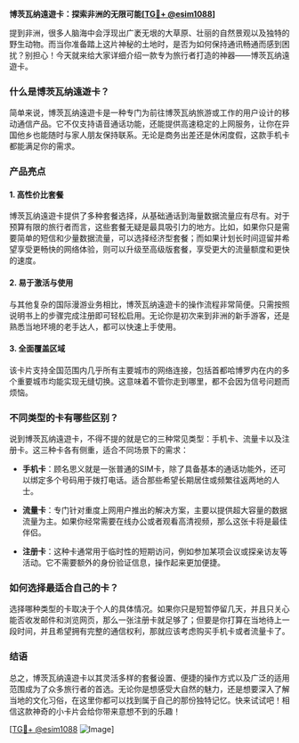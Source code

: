 **博茨瓦纳遠遊卡：探索非洲的无限可能[[TG💪+ @esim1088](https://t.me/s/esim1088)]**

提到非洲，很多人脑海中会浮现出广袤无垠的大草原、壮丽的自然景观以及独特的野生动物。而当你准备踏上这片神秘的土地时，是否为如何保持通讯畅通而感到困扰？别担心！今天就来给大家详细介绍一款专为旅行者打造的神器——博茨瓦纳遠遊卡。

### 什么是博茨瓦纳遠遊卡？

简单来说，博茨瓦纳遠遊卡是一种专门为前往博茨瓦纳旅游或工作的用户设计的移动通信产品。它不仅支持语音通话功能，还能提供高速稳定的上网服务，让你在异国他乡也能随时与家人朋友保持联系。无论是商务出差还是休闲度假，这款手机卡都能满足你的需求。

### 产品亮点

#### 1. 高性价比套餐
博茨瓦纳遠遊卡提供了多种套餐选择，从基础通话到海量数据流量应有尽有。对于预算有限的旅行者而言，这些套餐无疑是最具吸引力的地方。比如，如果你只是需要简单的短信和少量数据流量，可以选择经济型套餐；而如果计划长时间逗留并希望享受更畅快的网络体验，则可以升级至高级版套餐，享受更大的流量额度和更快的速度。

#### 2. 易于激活与使用
与其他复杂的国际漫游业务相比，博茨瓦纳遠遊卡的操作流程非常简便。只需按照说明书上的步骤完成注册即可轻松启用。无论你是初次来到非洲的新手游客，还是熟悉当地环境的老手达人，都可以快速上手使用。

#### 3. 全面覆盖区域
该卡片支持全国范围内几乎所有主要城市的网络连接，包括首都哈博罗内在内的多个重要城市均能实现无缝切换。这意味着不管你走到哪里，都不会因为信号问题而烦恼。

### 不同类型的卡有哪些区别？

说到博茨瓦纳遠遊卡，不得不提的就是它的三种常见类型：手机卡、流量卡以及注册卡。这三种卡各有侧重，适合不同场景下的需求：

- **手机卡**：顾名思义就是一张普通的SIM卡，除了具备基本的通话功能外，还可以绑定多个号码用于拨打电话。适合那些希望长期居住或频繁往返两地的人士。
  
- **流量卡**：专门针对重度上网用户推出的解决方案，主要以提供超大容量的数据流量为主。如果你经常需要在线办公或者观看高清视频，那么这张卡将是最佳伴侣。
  
- **注册卡**：这种卡通常用于临时性的短期访问，例如参加某项会议或探亲访友等活动。它不需要额外的身份验证信息，操作起来更加便捷。

### 如何选择最适合自己的卡？

选择哪种类型的卡取决于个人的具体情况。如果你只是短暂停留几天，并且只关心能否收发邮件和浏览网页，那么一张注册卡就足够了；但要是你打算在当地待上一段时间，并且希望拥有完整的通信权利，那就应该考虑购买手机卡或者流量卡了。

### 结语

总之，博茨瓦纳遠遊卡以其灵活多样的套餐设置、便捷的操作方式以及广泛的适用范围成为了众多旅行者的首选。无论你是想感受大自然的魅力，还是想要深入了解当地的文化习俗，在这里你都可以找到属于自己的那份独特记忆。快来试试吧！相信这款神奇的小卡片会给你带来意想不到的乐趣！

[[TG💪+ @esim1088](https://t.me/s/esim1088) ![Image](https://i.postimg.cc/4NQfJmqS/Snipaste-2025-05-13-00-14-12.png)]